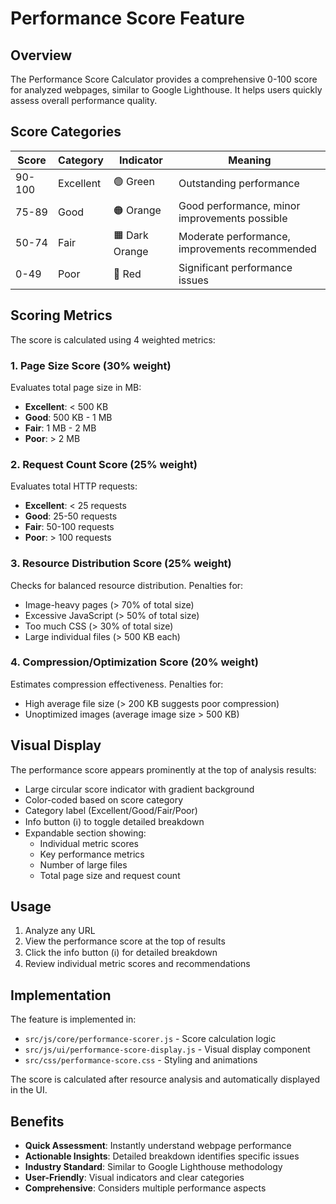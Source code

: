 # Performance Score Feature

## Overview
The Performance Score Calculator provides a comprehensive 0-100 score for analyzed webpages, similar to Google Lighthouse. It helps users quickly assess overall performance quality.

## Score Categories

| Score | Category | Indicator | Meaning |
|-------|----------|-----------|---------|
| 90-100 | Excellent | 🟢 Green | Outstanding performance |
| 75-89 | Good | 🟠 Orange | Good performance, minor improvements possible |
| 50-74 | Fair | 🟧 Dark Orange | Moderate performance, improvements recommended |
| 0-49 | Poor | 🔴 Red | Significant performance issues |

## Scoring Metrics

The score is calculated using 4 weighted metrics:

### 1. Page Size Score (30% weight)
Evaluates total page size in MB:
- **Excellent**: < 500 KB
- **Good**: 500 KB - 1 MB
- **Fair**: 1 MB - 2 MB
- **Poor**: > 2 MB

### 2. Request Count Score (25% weight)
Evaluates total HTTP requests:
- **Excellent**: < 25 requests
- **Good**: 25-50 requests
- **Fair**: 50-100 requests
- **Poor**: > 100 requests

### 3. Resource Distribution Score (25% weight)
Checks for balanced resource distribution. Penalties for:
- Image-heavy pages (> 70% of total size)
- Excessive JavaScript (> 50% of total size)
- Too much CSS (> 30% of total size)
- Large individual files (> 500 KB each)

### 4. Compression/Optimization Score (20% weight)
Estimates compression effectiveness. Penalties for:
- High average file size (> 200 KB suggests poor compression)
- Unoptimized images (average image size > 500 KB)

## Visual Display

The performance score appears prominently at the top of analysis results:
- Large circular score indicator with gradient background
- Color-coded based on score category
- Category label (Excellent/Good/Fair/Poor)
- Info button (ℹ️) to toggle detailed breakdown
- Expandable section showing:
  - Individual metric scores
  - Key performance metrics
  - Number of large files
  - Total page size and request count

## Usage

1. Analyze any URL
2. View the performance score at the top of results
3. Click the info button (ℹ️) for detailed breakdown
4. Review individual metric scores and recommendations

## Implementation

The feature is implemented in:
- `src/js/core/performance-scorer.js` - Score calculation logic
- `src/js/ui/performance-score-display.js` - Visual display component
- `src/css/performance-score.css` - Styling and animations

The score is calculated after resource analysis and automatically displayed in the UI.

## Benefits

- **Quick Assessment**: Instantly understand webpage performance
- **Actionable Insights**: Detailed breakdown identifies specific issues
- **Industry Standard**: Similar to Google Lighthouse methodology
- **User-Friendly**: Visual indicators and clear categories
- **Comprehensive**: Considers multiple performance aspects
